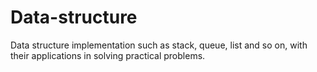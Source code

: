 # Data-structure
Data structure implementation such as stack, queue, list and so on, with their applications in solving practical problems.
